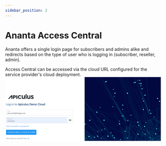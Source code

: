 ```yaml
---
sidebar_position: 2
---
```

# Ananta Access Central

Ananta offers a single login page for subscribers and admins alike and redirects based on the type of user who is logging in (subscriber, reseller, admin).

Access Central can be accessed via the cloud URL configured for the service provider's cloud deployment.
![Ananta Central](AnantaCentral.png)


